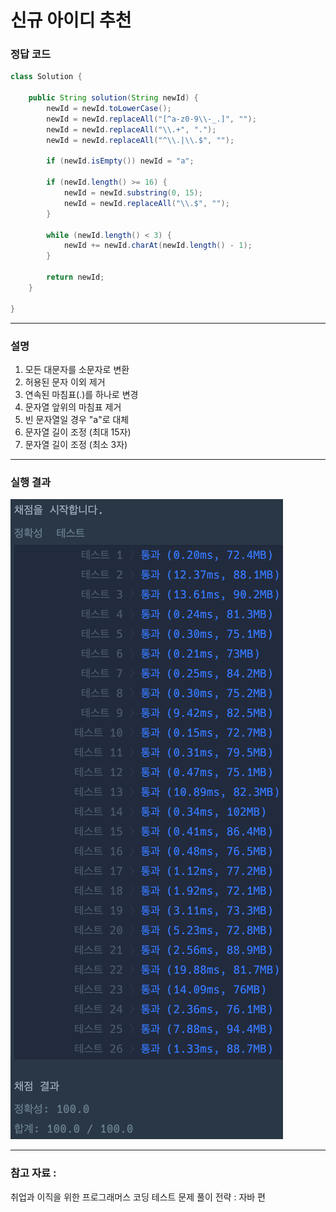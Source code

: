 # 신규 아이디 추천

### 정답 코드

```java
class Solution {

    public String solution(String newId) {
        newId = newId.toLowerCase();
        newId = newId.replaceAll("[^a-z0-9\\-_.]", "");
        newId = newId.replaceAll("\\.+", ".");
        newId = newId.replaceAll("^\\.|\\.$", "");

        if (newId.isEmpty()) newId = "a";

        if (newId.length() >= 16) {
            newId = newId.substring(0, 15);
            newId = newId.replaceAll("\\.$", "");
        }

        while (newId.length() < 3) {
            newId += newId.charAt(newId.length() - 1);
        }

        return newId;
    }

}
```

---

### 설명
1. 모든 대문자를 소문자로 변환
2. 허용된 문자 이외 제거
3. 연속된 마침표(.)를 하나로 변경
4. 문자열 앞위의 마침표 제거
5. 빈 문자열일 경우 "a"로 대체
6. 문자열 길이 조정 (최대 15자)
7. 문자열 길이 조정 (최소 3자)

---

### 실행 결과
![img.png](img.png)

---

### 참고 자료 :
취업과 이직을 위한 프로그래머스 코딩 테스트 문제 풀이 전략 : 자바 편
